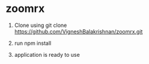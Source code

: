 # zoomrx
1. Clone using git clone https://github.com/VigneshBalakrishnan/zoomrx.git

2. run npm install

3. application is ready to use

